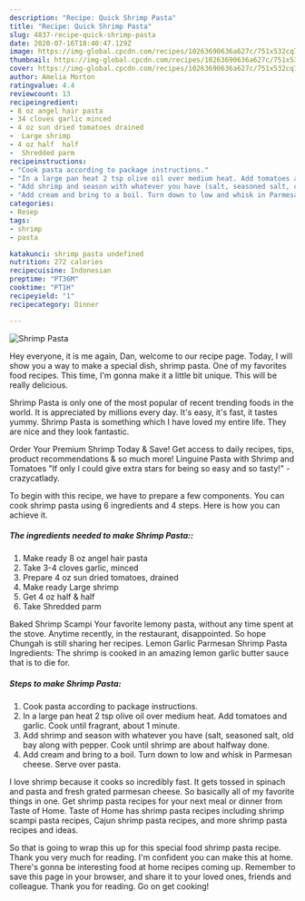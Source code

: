 ```yaml
---
description: "Recipe: Quick Shrimp Pasta"
title: "Recipe: Quick Shrimp Pasta"
slug: 4837-recipe-quick-shrimp-pasta
date: 2020-07-16T18:40:47.129Z
image: https://img-global.cpcdn.com/recipes/10263690636a627c/751x532cq70/shrimp-pasta-recipe-main-photo.jpg
thumbnail: https://img-global.cpcdn.com/recipes/10263690636a627c/751x532cq70/shrimp-pasta-recipe-main-photo.jpg
cover: https://img-global.cpcdn.com/recipes/10263690636a627c/751x532cq70/shrimp-pasta-recipe-main-photo.jpg
author: Amelia Morton
ratingvalue: 4.4
reviewcount: 13
recipeingredient:
- 8 oz angel hair pasta
- 34 cloves garlic minced
- 4 oz sun dried tomatoes drained
-  Large shrimp
- 4 oz half  half
-  Shredded parm
recipeinstructions:
- "Cook pasta according to package instructions."
- "In a large pan heat 2 tsp olive oil over medium heat. Add tomatoes and garlic. Cook until fragrant, about 1 minute."
- "Add shrimp and season with whatever you have (salt, seasoned salt, old bay along with pepper. Cook until shrimp are about halfway done."
- "Add cream and bring to a boil. Turn down to low and whisk in Parmesan cheese. Serve over pasta."
categories:
- Resep
tags:
- shrimp
- pasta

katakunci: shrimp pasta undefined
nutrition: 272 calories
recipecuisine: Indonesian
preptime: "PT36M"
cooktime: "PT1H"
recipeyield: "1"
recipecategory: Dinner

---
```



![Shrimp Pasta](https://img-global.cpcdn.com/recipes/10263690636a627c/751x532cq70/shrimp-pasta-recipe-main-photo.jpg)

Hey everyone, it is me again, Dan, welcome to our recipe page. Today, I will show you a way to make a special dish, shrimp pasta. One of my favorites food recipes. This time, I'm gonna make it a little bit unique. This will be really delicious.

Shrimp Pasta is only one of the most popular of recent trending foods in the world. It is appreciated by millions every day. It's easy, it's fast, it tastes yummy. Shrimp Pasta is something which I have loved my entire life. They are nice and they look fantastic.

Order Your Premium Shrimp Today &amp; Save! Get access to daily recipes, tips, product recommendations &amp; so much more! Linguine Pasta with Shrimp and Tomatoes &#34;If only I could give extra stars for being so easy and so tasty!&#34; - crazycatlady.


To begin with this recipe, we have to prepare a few components. You can cook shrimp pasta using 6 ingredients and 4 steps. Here is how you can achieve it.

##### The ingredients needed to make Shrimp Pasta::

1. Make ready 8 oz angel hair pasta
1. Take 3-4 cloves garlic, minced
1. Prepare 4 oz sun dried tomatoes, drained
1. Make ready  Large shrimp
1. Get 4 oz half &amp; half
1. Take  Shredded parm


Baked Shrimp Scampi Your favorite lemony pasta, without any time spent at the stove. Anytime recently, in the restaurant, disappointed. So hope Chungah is still sharing her recipes. Lemon Garlic Parmesan Shrimp Pasta Ingredients: The shrimp is cooked in an amazing lemon garlic butter sauce that is to die for. 

##### Steps to make Shrimp Pasta:

1. Cook pasta according to package instructions.
1. In a large pan heat 2 tsp olive oil over medium heat. Add tomatoes and garlic. Cook until fragrant, about 1 minute.
1. Add shrimp and season with whatever you have (salt, seasoned salt, old bay along with pepper. Cook until shrimp are about halfway done.
1. Add cream and bring to a boil. Turn down to low and whisk in Parmesan cheese. Serve over pasta.


I love shrimp because it cooks so incredibly fast. It gets tossed in spinach and pasta and fresh grated parmesan cheese. So basically all of my favorite things in one. Get shrimp pasta recipes for your next meal or dinner from Taste of Home. Taste of Home has shrimp pasta recipes including shrimp scampi pasta recipes, Cajun shrimp pasta recipes, and more shrimp pasta recipes and ideas. 

So that is going to wrap this up for this special food shrimp pasta recipe. Thank you very much for reading. I'm confident you can make this at home. There's gonna be interesting food at home recipes coming up. Remember to save this page in your browser, and share it to your loved ones, friends and colleague. Thank you for reading. Go on get cooking!
